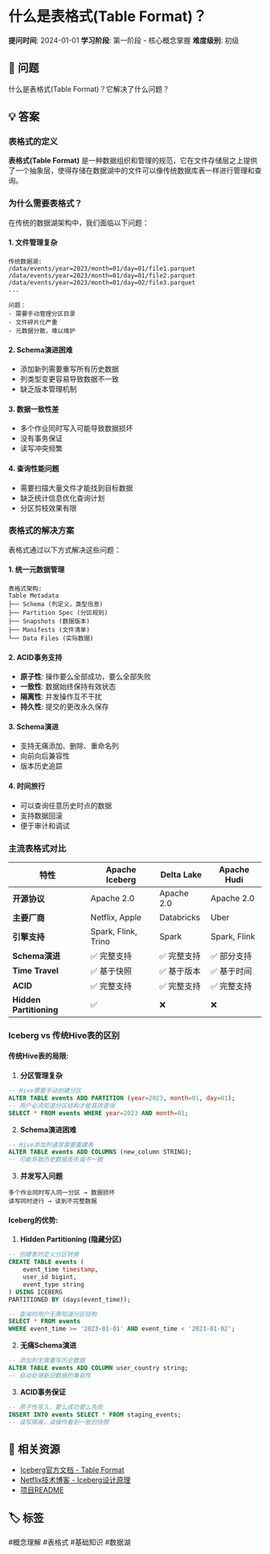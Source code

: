# 什么是表格式(Table Format)？

**提问时间**: 2024-01-01
**学习阶段**: 第一阶段 - 核心概念掌握
**难度级别**: 初级

## 🤔 问题

什么是表格式(Table Format)？它解决了什么问题？

## 💡 答案

### 表格式的定义

**表格式(Table Format)** 是一种数据组织和管理的规范，它在文件存储层之上提供了一个抽象层，使得存储在数据湖中的文件可以像传统数据库表一样进行管理和查询。

### 为什么需要表格式？

在传统的数据湖架构中，我们面临以下问题：

#### 1. **文件管理复杂**
```
传统数据湖:
/data/events/year=2023/month=01/day=01/file1.parquet
/data/events/year=2023/month=01/day=01/file2.parquet
/data/events/year=2023/month=01/day=02/file3.parquet
...

问题：
- 需要手动管理分区目录
- 文件碎片化严重
- 元数据分散，难以维护
```

#### 2. **Schema演进困难**
- 添加新列需要重写所有历史数据
- 列类型变更容易导致数据不一致
- 缺乏版本管理机制

#### 3. **数据一致性差**
- 多个作业同时写入可能导致数据损坏
- 没有事务保证
- 读写冲突频繁

#### 4. **查询性能问题**
- 需要扫描大量文件才能找到目标数据
- 缺乏统计信息优化查询计划
- 分区剪枝效果有限

### 表格式的解决方案

表格式通过以下方式解决这些问题：

#### 1. **统一元数据管理**
```
表格式架构:
Table Metadata
├── Schema (列定义，类型信息)
├── Partition Spec (分区规则)
├── Snapshots (数据版本)
├── Manifests (文件清单)
└── Data Files (实际数据)
```

#### 2. **ACID事务支持**
- **原子性**: 操作要么全部成功，要么全部失败
- **一致性**: 数据始终保持有效状态
- **隔离性**: 并发操作互不干扰
- **持久性**: 提交的更改永久保存

#### 3. **Schema演进**
- 支持无痛添加、删除、重命名列
- 向前向后兼容性
- 版本历史追踪

#### 4. **时间旅行**
- 可以查询任意历史时点的数据
- 支持数据回滚
- 便于审计和调试

### 主流表格式对比

| 特性 | Apache Iceberg | Delta Lake | Apache Hudi |
|------|----------------|------------|--------------|
| **开源协议** | Apache 2.0 | Apache 2.0 | Apache 2.0 |
| **主要厂商** | Netflix, Apple | Databricks | Uber |
| **引擎支持** | Spark, Flink, Trino | Spark | Spark, Flink |
| **Schema演进** | ✅ 完整支持 | ✅ 完整支持 | ✅ 部分支持 |
| **Time Travel** | ✅ 基于快照 | ✅ 基于版本 | ✅ 基于时间 |
| **ACID** | ✅ 完整支持 | ✅ 完整支持 | ✅ 完整支持 |
| **Hidden Partitioning** | ✅ | ❌ | ❌ |

### Iceberg vs 传统Hive表的区别

#### **传统Hive表的局限**:

1. **分区管理复杂**
```sql
-- Hive需要手动创建分区
ALTER TABLE events ADD PARTITION (year=2023, month=01, day=01);
-- 用户必须知道分区结构才能高效查询
SELECT * FROM events WHERE year=2023 AND month=01;
```

2. **Schema演进困难**
```sql
-- Hive添加列通常需要重建表
ALTER TABLE events ADD COLUMNS (new_column STRING);
-- 可能导致历史数据丢失或不一致
```

3. **并发写入问题**
```
多个作业同时写入同一分区 → 数据损坏
读写同时进行 → 读到不完整数据
```

#### **Iceberg的优势**:

1. **Hidden Partitioning (隐藏分区)**
```sql
-- 创建表时定义分区转换
CREATE TABLE events (
    event_time timestamp,
    user_id bigint,
    event_type string
) USING ICEBERG
PARTITIONED BY (days(event_time));

-- 查询时用户无需知道分区结构
SELECT * FROM events
WHERE event_time >= '2023-01-01' AND event_time < '2023-01-02';
```

2. **无痛Schema演进**
```sql
-- 添加列无需重写历史数据
ALTER TABLE events ADD COLUMN user_country string;
-- 自动处理新旧数据的兼容性
```

3. **ACID事务保证**
```sql
-- 原子性写入，要么成功要么失败
INSERT INTO events SELECT * FROM staging_events;
-- 读写隔离，读操作看到一致的快照
```

## 🔗 相关资源

- [Iceberg官方文档 - Table Format](https://iceberg.apache.org/docs/latest/)
- [Netflix技术博客 - Iceberg设计原理](https://netflixtechblog.com/iceberg-tables-turning-the-iceberg-upside-down-59bb58dd7e7c)
- [项目README](../../README.md)

## 🏷️ 标签

#概念理解 #表格式 #基础知识 #数据湖